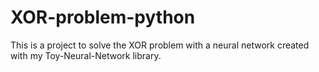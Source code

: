# XOR-problem-python
This is a project to solve the XOR problem with a neural network created with my Toy-Neural-Network library.
